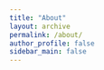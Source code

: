 ```yaml
---
title: "About"
layout: archive
permalink: /about/
author_profile: false
sidebar_main: false
---
```

